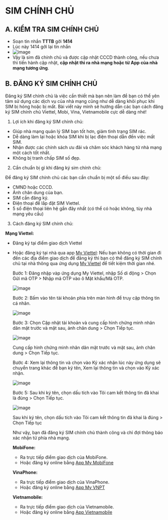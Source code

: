 # SIM CHÍNH CHỦ #

## A. KIỂM TRA SIM CHÍNH CHỦ ##

- Soạn tin nhắn **TTTB** gởi **1414**
- Lúc này 1414 gởi lại tin nhắn 
- ![image](https://user-images.githubusercontent.com/82578024/226791687-05ae191b-09ca-448a-84f2-2dfb2dca0026.png)
- Vậy là sim đã chính chủ và được cập nhật CCCD thành công, nếu chưa thì tiến hành cập nhật, **cập nhật thì ra nhà mạng hoặc từ App của nhà mạng tương ứng**.

## B. ĐĂNG KÝ SIM CHÍNH CHỦ ##

Đăng ký SIM chính chủ là việc cần thiết mà bạn nên làm để bạn có thể yên tâm sử dụng các dịch vụ của nhà mạng cũng như dễ dàng khôi phục khi SIM bị hỏng hoặc bị mất. Bài viết này mình sẽ hướng dẫn các bạn cách đăng ký SIM chính chủ Viettel, Mobi, Vina, Vietnamobile cực dễ dàng nhé!

1. Lợi ích khi đăng ký SIM chính chủ:

- Giúp nhà mạng quản lý SIM bạn tốt hơn, giảm tình trạng SIM rác.
- Dễ dàng làm lại hoặc khóa SIM khi bị lạc điện thoại dẫn đến việc mất SIM.
- Nhận được các chính sách ưu đãi và chăm sóc khách hàng từ nhà mạng một cách tốt nhất.
- Không bị tranh chấp SIM số đẹp.

2. Cần chuẩn bị gì khi đăng ký sim chính chủ: 

Để đăng ký SIM chính chủ các bạn cần chuẩn bị một số điều sau đây:

- CMND hoặc CCCD.
- Ảnh chân dung của bạn.
- SIM cần đăng ký.
- Điện thoại để lắp đặt SIM Viettel.
- 5 số điện thoại liên hệ gần đây nhất (có thể có hoặc không, tùy nhà mạng yêu cầu)

3. Cách đăng ký SIM chính chủ:

**Mạng Viettel:**

- Đăng ký tại điểm giao dịch Viettel
- Hoặc đăng ký tại nhà qua app [My Viettel](https://play.google.com/store/apps/details?id=com.vttm.vietteldiscovery&pli=1): Nếu bạn không có thời gian đi đến các địa điểm giao dịch để đăng ký thì bạn có thể đăng ký SIM chính chủ tại nhà thông qua ứng dụng [My Viettel](https://play.google.com/store/apps/details?id=com.vttm.vietteldiscovery&pli=1) để tiết kiệm thời gian nhé.

  Bước 1: Đăng nhập vàp ứng dụng My Viettel, nhập Số di động > Chọn Gửi mã OTP > Nhập mã OTP vào ô Mật khẩu/Mã OTP.
  
  ![image](https://user-images.githubusercontent.com/82578024/226828038-222d152d-146d-4dd6-9564-722f6d6d3577.png)
  
  Bước 2: Bấm vào tên tài khoản phía trên màn hình để truy cập thông tin cá nhân.
  
  ![image](https://user-images.githubusercontent.com/82578024/226828359-67c2152d-b4fb-4116-bda0-c0416ac2096e.png)
  
  Bước 3: Chọn Cập nhật tài khoản và cung cấp hình chứng minh nhân dân mặt trước và mặt sau, ảnh chân dung > Chọn Tiếp tục.
  
  ![image](https://user-images.githubusercontent.com/82578024/226828511-8737cc3d-8361-4cf8-9eb8-bbcdbed96af8.png)
  
  Cung cấp hình chứng minh nhân dân mặt trước và mặt sau, ảnh chân dung > Chọn Tiếp tục.
  
  Bước 4: Xem lại thông tin và chọn vào Ký xác nhận lúc này ứng dụng sẽ chuyển trang khác để bạn ký tên, Xem lại thông tin và chọn vào Ký xác nhận.
  
  ![image](https://user-images.githubusercontent.com/82578024/226828693-8c5f3e0d-231d-4d37-a3b0-75ae7f76cb1d.png)
  
  Bước 5: Sau khi ký tên, chọn dấu tích vào Tôi cam kết thông tin đã khai là đúng > Chọn Tiếp tục.
  
  ![image](https://user-images.githubusercontent.com/82578024/226828893-ba8e73d9-71bd-4c8e-a7c3-182f85a34c79.png)
  
  Sau khi ký tên, chọn dấu tích vào Tôi cam kết thông tin đã khai là đúng > Chọn Tiếp tục
  
  Như vậy, bạn đã đăng ký SIM chính chủ thành công và chỉ đợi thông báo xác nhận từ phía nhà mạng.
  
  **MobiFone:**
  
  - Ra trực tiếp điểm giao dịch của MobiFone.
  - Hoặc đăng ký online bằng [App My MobiFone](https://play.google.com/store/apps/details?id=vms.com.vn.mymobifone)
  
  **VinaPhone:**
  
  - Ra trực tiếp điểm giao dịch của VinaPhone.
  - Hoặc đăng ký online bằng [App My VNPT](https://play.google.com/store/apps/details?id=com.vnp.myvinaphone&hl=vi)
  
  **Vietnamobile:**
  
  - Ra trực tiếp điểm giao dịch của Vietnamobile.
  - Hoặc đăng ký online bằng [App Vietnamobile](https://play.google.com/store/apps/details?id=com.vietnamobile.vietnamobile)
  

